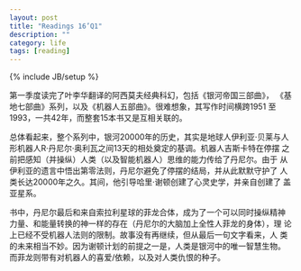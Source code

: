 ```yaml
---
layout: post
title: "Readings 16’Q1"
description: ""
category: life
tags: [reading]
---
```

{% include JB/setup %}

第一季度读完了叶李华翻译的阿西莫夫经典科幻，包括《银河帝国三部曲》，
《基地七部曲》系列，以及《机器人五部曲》。很难想象，其写作时间横跨1951
至1993，一共42年，而整套15本书又是互相关联的。

总体看起来，整个系列中，银河20000年的历史，其实是地球人伊利亚·贝莱与人
形机器人R·丹尼尔·奥利瓦之间13天的相处奠定的基调。机器人吉斯卡特在停摆
之前把感知（并操纵）人类（以及智能机器人）思维的能力传给了丹尼尔。由于
从伊利亚的遗言中悟出第零法则，丹尼尔避免了停摆的结局，并从此默默守护了
人类长达20000年之久。其间，他引导哈里·谢顿创建了心灵史学，并亲自创建了
盖亚星系。

书中，丹尼尔最后和来自索拉利星球的菲龙合体，成为了一个可以同时操纵精神
力量、和能量转换的神一样的存在（丹尼尔的大脑加上全性人菲龙的身体），理
论上已经不受机器人法则的限制。故事没有再继续，但从最后一句文字看来，人
类的未来相当不妙。因为谢顿计划的前提之一是，人类是银河中的唯一智慧生物。
而菲龙则带有对机器人的喜爱/依赖，以及对人类仇恨的种子。
